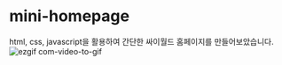 # mini-homepage
html, css, javascript을 활용하여 간단한 싸이월드 홈페이지를 만들어보았습니다.
![ezgif com-video-to-gif](https://github.com/sbs524/mini-homepage/assets/80670002/7c55125c-6ef0-41dd-a9a8-24220aeb0a83)
